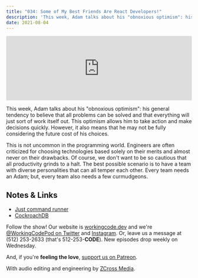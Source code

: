 ```yaml
---
title: "034: Some of My Best Friends Are React Developers!"
description: 'This week, Adam talks about his "obnoxious optimism": his general tendency to believe that all problems can be solved and that everything will just sort of work itself out.'
date: 2021-08-04
---
```


<iframe allow="autoplay *; encrypted-media *; fullscreen *" frameborder="0" height="175" style="width:100%;max-width:900px;overflow:hidden;background:transparent;" sandbox="allow-forms allow-popups allow-same-origin allow-scripts allow-storage-access-by-user-activation allow-top-navigation-by-user-activation" src="https://embed.podcasts.apple.com/us/podcast/034-some-of-my-best-friends-are-react-developers/id1544142288?i=1000530968195"></iframe>

This week, Adam talks about his "obnoxious optimism": his general tendency to believe that all problems can be solved and that everything will just sort of work itself out. This optimism allows him to take action and make decisions quickly. However, it also means that he may not be fully considering the future cost of his choices.

This is not uncommon in the programming world. Engineers are often criticized for choosing technologies based solely on their merits and almost never on their drawbacks. Of course, we don't want to be so cautious that all productivity grinds to a halt. The best possible scenario is to have a team with diverse personalities that can all temper each other. Every team needs an Adam; but, every team also needs a few curmudgeons.

## Notes & Links

- [Just command runner](https://github.com/casey/just)
- [CockroachDB](https://www.cockroachlabs.com/)

Follow the show! Our website is [workingcode.dev][working-code] and we're [@WorkingCodePod on Twitter][working-code-twitter] and [Instagram][working-code-instagram]. Or, leave us a message at (512) 253-2633‬ (that's 512-253-**CODE**). New episodes drop weekly on Wednesday.

And, if you're **feeling the love**, [support us on Patreon][working-code-patreon].

With audio editing and engineering by [ZCross Media][editor].

[working-code]: https://workingcode.dev/
[working-code-instagram]: https://www.instagram.com/workingcodepod/
[working-code-patreon]: https://www.patreon.com/workingcodepod
[working-code-twitter]: https://twitter.com/WorkingCodePod
[editor]: https://www.zcross.media/
